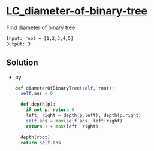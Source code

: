 # [LC_diameter-of-binary-tree](https://leetcode.com/problems/diameter-of-binary-tree)

Find diameter of binary tree

```txt
Input: root = [1,2,3,4,5]
Output: 3
```

## Solution

* py

  ```py
  def diameterOfBinaryTree(self, root):
    self.ans = 0

    def depth(p):
      if not p: return 0
      left, right = depth(p.left), depth(p.right)
      self.ans = max(self.ans, left+right)
      return 1 + max(left, right)

    depth(root)
    return self.ans
  ```
